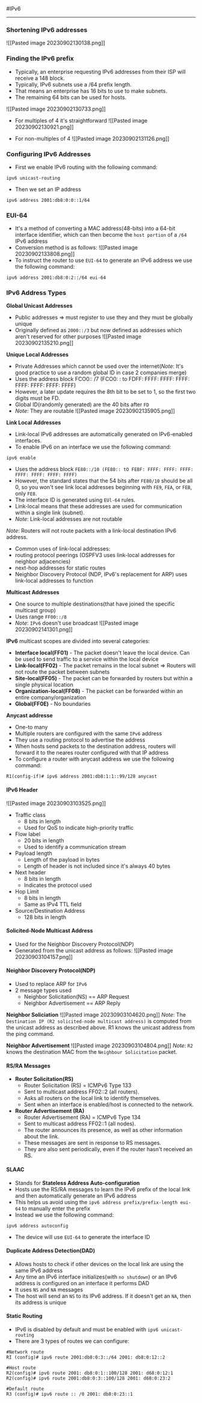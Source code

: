 #IPv6 
***

### **Shortening IPv6 addresses**
![[Pasted image 20230902130138.png]]

### **Finding the IPv6 prefix**
- Typically, an enterprise requesting IPv6 addresses from their ISP will receive a 148 block.
- Typically, IPv6 subnets use a /64 prefix length.
- That means an enterprise has 16 bits to use to make subnets.
- The remaining 64 bits can be used for hosts.

![[Pasted image 20230902130733.png]]

- For multiples of 4 it's straightforward
![[Pasted image 20230902130921.png]]

- For non-multiples of 4
![[Pasted image 20230902131126.png]]

### Configuring IPv6 Addresses
- First we enable IPv6 routing with the following command:
```
ipv6 unicast-routing
```

- Then we set an IP address
```
ipv6 address 2001:db8:0:0::1/64
```

### EUI-64

- It's a method of converting a MAC address(48-bits) into a 64-bit interface identifier, which can then become the `host portion` of a `/64` IPv6 address
- Conversion method is as follows:
![[Pasted image 20230902133808.png]]
- To instruct the router to use `EUI-64` to generate an IPv6 address we use the following command:
```
ipv6 address 2001:db8:0:2::/64 eui-64
```

### IPv6 Address Types
**Global Unicast Addresses**
 - Public addresses => must register to use they and they must be globally unique
 - Originally defined as `2000::/3` but now defined as addresses which aren't reserved for other purposes
![[Pasted image 20230902135210.png]]

**Unique Local Addresses**
- Private Addresses which cannot be used over the internet(*Note*: It's good practice to use a random global ID in case 2 companies merge)
- Uses the address block FCO0:: /7 (FCO0: : to FDFF: FFFF: FFFF: FFFF: FFFF: FFFF: FFFF: FFFF)
- However, a later update requires the 8th bit to be set to 1, so the first two digits must be FD.
- Global ID(randomly generated) are the 40 bits after `FD`
- *Note*: They are routable
![[Pasted image 20230902135905.png]]

**Link Local Addresses**

- Link-local IPv6 addresses are automatically generated on IPv6-enabled interfaces.
- To enable IPv6 on an interface we use the following command:
```
ipv6 enable
```
- Uses the address block `FE80::/10 (FE80:: tO FEBF: FFFF: FFFF: FFFF: FFFF: FFFF: FFFF: FFFF)`
- However, the standard states that the 54 bits after `FE80/10` should be all 0, so you won't see
link local addresses beginning with `FE9`, `FEA`, or `FEB`, only `FE8`.
- The interface ID is generated using `EUl-64` rules.
- Link-local means that these addresses are used for communication within a single link (subnet).
- *Note*: Link-local addresses are not routable

*Note*: Routers will not route packets with a link-local destination IPv6 address.
- Common uses of link-local addresses:
- routing protocol peerings (OSPFV3 uses link-local addresses for neighbor adjacencies)
- next-hop addresses for static routes
- Neighbor Discovery Protocol (NDP, IPv6's replacement for ARP) uses link-local addresses to
function

**Multicast Addresses**
- One source to multiple destinations(that have joined the specific multicast group)
- Uses range `FF00::/8`
- *Note*: `IPv6` doesn't use broadcast
![[Pasted image 20230902141301.png]]

**IPv6** multicast scopes are divided into several categories:
- **Interface local(FF01)** - The packet doesn't leave the local device. Can be used to send traffic to a service within the local device
- **Link-local(FF02)** - The packet remains in the local subnet => Routers will not route the packet between subnets
- **Site-local(FF05)** - The packet can be forwarded by routers but within a single physical location
- **Organization-local(FF08)** - The packet can be forwarded within an entire company/organization
- **Global(FF0E)** - No boundaries

**Anycast addresse**
- One-to many
- Multiple routers are configured with the same `IPv6` address
- They use a routing protocol to advertise the address
- When hosts send packets to the destination address, routers will forward it to the neares router configured with that IP address
- To configure a router with anycast address we use the following command:
```
R1(config-if)# ipv6 address 2001:db8:1:1::99/128 anycast
```


#### IPv6 Header
![[Pasted image 20230903103525.png]]

- Traffic class
	- 8 bits in length
	- Used for QoS to indicate high-priority traffic
- Flow label
	- 20 bits in length
	- Used to identify a communication stream
- Payload length
	- Length of the payload in bytes
	- Length of header is not included since it's always 40 bytes
- Next header
	- 8 bits in length
	- Indicates the protocol used
- Hop Limit
	- 8 bits in length
	- Same as IPv4 TTL field
- Source/Destination Address
	- 128 bits in length

#### Solicited-Node Multicast Address

- Used for the Neighbor Discovery Protocol(NDP)
- Generated from the unicast address as follows:
![[Pasted image 20230903104157.png]]

#### Neighbor Discovery Protocol(NDP)

- Used to replace ARP for `IPv6`
- 2 message types used
	- Neighbor Solicitation(NS) == ARP Request
	- Neighbor Advertisement == ARP Reply

**Neighbor Soliciation**
![[Pasted image 20230903104620.png]]
*Note*: The `Destination IP (R2 solicited-node multicast address)` is computed from the unicast address as described above. R1 knows the unicast address from the ping command.

**Neighbor Advertisement**
![[Pasted image 20230903104804.png]]
*Note*: `R2` knows the destination MAC from the `Neighbour Solicitation` packet.


#### RS/RA Messages

- **Router Solicitation(RS)**
	-  Router Solicitation (RS) = ICMPv6 Type 133
	- Sent to multicast address FF02::2 (all routers).
	- Asks all routers on the local link to identify themselves.
	- Sent when an interface is enabled/host is connected to the network.
- **Router Advertisement (RA)**
	- Router Advertisement (RA) = ICMPv6 Type 134
	- Sent to multicast address FF02::1 (all nodes).
	- The router announces its presence, as well as other information about the link.
	- These messages are sent in response to RS messages.
	- They are also sent periodically, even if the router hasn't received an RS.


#### SLAAC

- Stands for **Stateless Address Auto-configuration**
- Hosts use the RS/RA messages to learn the IPv6 prefix of the local link and then automatically generate an IPv6 address
- This helps us avoid using the `ipv6 address prefix/prefix-length eui-64` to manually enter the prefix
- Instead we use the following command:
```
ipv6 address autoconfig
```
- The device will use `EUI-64` to generate the interface ID

#### Duplicate Address Detection(DAD)
- Allows hosts to check if other devices on the local link are using the same IPv6 address
- Any time an IPv6 interface initializes(with `no shutdown`) or an IPv6 address is configured on an interface it performs DAD
- It uses `NS` and `NA` messages
- The host will send an `NS` to its IPv6 address. If it doesn't get an `NA`, then its address is unique


#### Static Routing
- IPv6 is disabled by default and must be enabled with `ipv6 unicast-routing `
- There are 3 types of routes we can configure:
```
#Network route
RI (config)# ipv6 route 2001:db8:0:3::/64 2001: db8:0:12::2 
```
```
#Host route
R2(config)# ipv6 route 2001: db8:0:1::100/128 2001: d68:0:12:1
R2(config)# ipv6 route 2001:db8:0:3::100/128 2001: d68:0:23:2
```
```
#Default route
R3 (config)# ipv6 route :: /0 2001: db8:0:23::1
```
